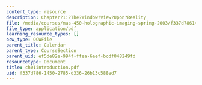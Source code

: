 ```yaml
---
content_type: resource
description: Chapter?1:?The?Window?View?Upon?Reality
file: /media/courses/mas-450-holographic-imaging-spring-2003/f337d78614502785d33626b13c588ed7_ch01introduction.pdf
file_type: application/pdf
learning_resource_types: []
ocw_type: OCWFile
parent_title: Calendar
parent_type: CourseSection
parent_uid: ef5de82e-994f-ffea-6aef-bcdf048249fd
resourcetype: Document
title: ch01introduction.pdf
uid: f337d786-1450-2785-d336-26b13c588ed7
---
```

